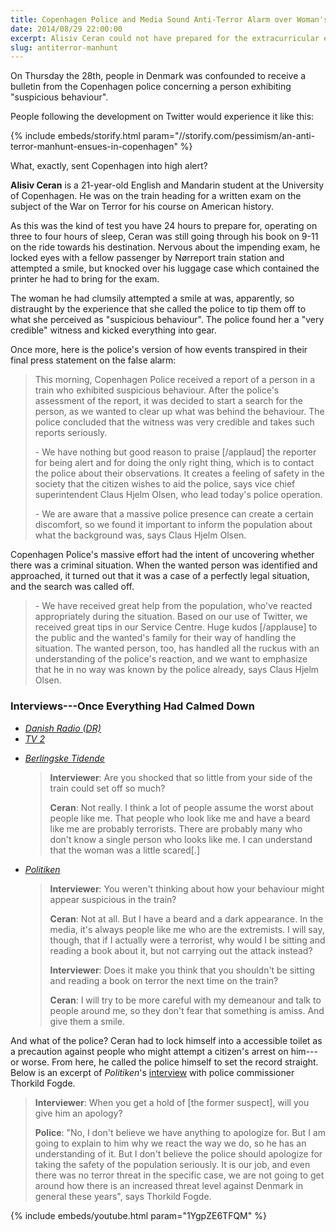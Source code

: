 ```yaml
---
title: Copenhagen Police and Media Sound Anti-Terror Alarm over Woman's Unease at Train Passenger
date: 2014/08/29 22:00:00
excerpt: Alisiv Ceran could not have prepared for the extracurricular events that transpired on his way to an American-history exam on the War on Terror.
slug: antiterror-manhunt
---
```

On Thursday the 28th, people in Denmark was confounded to receive a bulletin from the Copenhagen police concerning a person exhibiting "suspicious behaviour".

People following the development on Twitter would experience it like this:

{% include embeds/storify.html param="//storify.com/pessimism/an-anti-terror-manhunt-ensues-in-copenhagen" %}

What, exactly, sent Copenhagen into high alert?

**Alisiv Ceran** is a 21-year-old English and Mandarin student at the University of Copenhagen. He was on the train heading for a written exam on the subject of the War on Terror for his course on American history.

As this was the kind of test you have 24 hours to prepare for, operating on three to four hours of sleep, Ceran was still going through his book on 9-11 on the ride towards his destination. Nervous about the impending exam, he locked eyes with a fellow passenger by Nørreport train station and attempted a smile, but knocked over his luggage case which contained the printer he had to bring for the exam.

The woman he had clumsily attempted a smile at was, apparently, so distraught by the experience that she called the police to tip them off to what she perceived as "suspicious behaviour". The police found her a "very credible" witness and kicked everything into gear.

Once more, here is the police's version of how events transpired in their final press statement on the false alarm:

>This morning, Copenhagen Police received a report of a person in a train who exhibited suspicious behaviour. After the police's assessment of the report, it was decided to start a search for the person, as we wanted to clear up what was behind the behaviour. The police concluded that the witness was very credible and takes such reports seriously.
>
>\- We have nothing but good reason to praise [/applaud] the reporter for being alert and for doing the only right thing, which is to contact the police about their observations. It creates a feeling of safety in the society that the citizen wishes to aid the police, says vice chief superintendent Claus Hjelm Olsen, who lead today's police operation.
>
>\- We are aware that a massive police presence can create a certain discomfort, so we found it important to inform the population about what the background was, says Claus Hjelm Olsen.
>
Copenhagen Police's massive effort had the intent of uncovering whether there was a criminal situation. When the wanted person was identified and approached, it turned out that it was a case of a perfectly legal situation, and the search was called off.
>
>\- We have received great help from the population, who've reacted appropriately during the situation. Based on our use of Twitter, we received great tips in our Service Centre. Huge kudos [/applause] to the public and the wanted's family for their way of handling the situation. The wanted person, too, has handled all the ruckus with an understanding of the police's reaction, and we want to emphasize that he in no way was known by the police already, says Claus Hjelm Olsen.

### Interviews---Once Everything Had Calmed Down

<!--
* <i>[Danish Radio (DR)](http://www.dr.dk/Nyheder/Indland/2014/08/28/152102.htm)</i>
* <i>[TV 2](http://nyhederne.tv2.dk/krimi/2014-08-28-bombemand-var-uskyldig-studerende)</i>
* <i>[Berlingske Tidende](http://www.b.dk/nationalt/maalet-for-menneskejagten-mange-tror-det-vaerste-om-folk-som-mig)</i>

    >**Interviewer**: Are you shocked that so little from your side of the train could set off so much?
    >
    >**Ceran**: Not really. I think a lot of people assume the worst about people like me. That people who look like me and have a beard like me are probably terrorists. There are probably many who don't know a single person who looks like me. I can understand that the woman was a little scared[.]

* <i>[Politiken](http://politiken.dk/indland/ECE2380165/offer-for-politi--og-mediejagt-jeg-vil-bare-gerne-vaere-gymnasielaerer/)</i>

    >**Interviewer**: You weren't thinking about how your behaviour might appear suspicious in the train?
    >
    >**Ceran**: Not at all. But I have a beard and a dark appearance. In the media, it's always people like me who are the extremists. I will say, though, that if I actually were a terrorist, why would I be sitting and reading a book about it, but not carrying out the attack instead?
    >
    >**Interviewer**: Does it make you think that you shouldn't be sitting and reading a book on terror the next time on the train?
    >
    >**Ceran**: I will try to be more careful with my demeanour and talk to people around me, so they don't fear that something is amiss. And give them a smile.
-->

<ul>
    <li><i><a href="http://www.dr.dk/Nyheder/Indland/2014/08/28/152102.htm">Danish Radio (DR)</a></i>
    </li>
    <li><i><a href="http://nyhederne.tv2.dk/krimi/2014-08-28-bombemand-var-uskyldig-studerende">TV 2</a></i>
    </li>
    <li>
        <p><i><a href="http://www.b.dk/nationalt/maalet-for-menneskejagten-mange-tror-det-vaerste-om-folk-som-mig">Berlingske Tidende</a></i>
        </p>
        <blockquote>
            <p><strong>Interviewer</strong>: Are you shocked that so little from your
                side of the train could set off so much?</p>
            <p><strong>Ceran</strong>: Not really. I think a lot of people assume the
                worst about people like me. That people who look like me and have a beard
                like me are probably terrorists. There are probably many who don't know
                a single person who looks like me. I can understand that the woman was
                a little scared[.]</p>
        </blockquote>
    </li>
    <li>
        <p><i><a href="http://politiken.dk/indland/ECE2380165/offer-for-politi--og-mediejagt-jeg-vil-bare-gerne-vaere-gymnasielaerer/">Politiken</a></i>
        </p>
        <blockquote>
            <p><strong>Interviewer</strong>: You weren't thinking about how your behaviour
                might appear suspicious in the train?</p>
            <p><strong>Ceran</strong>: Not at all. But I have a beard and a dark appearance.
                In the media, it's always people like me who are the extremists. I will
                say, though, that if I actually were a terrorist, why would I be sitting
                and reading a book about it, but not carrying out the attack instead?</p>
            <p><strong>Interviewer</strong>: Does it make you think that you shouldn't
                be sitting and reading a book on terror the next time on the train?</p>
            <p><strong>Ceran</strong>: I will try to be more careful with my demeanour
                and talk to people around me, so they don't fear that something is amiss.
                And give them a smile.</p>
        </blockquote>
    </li>
</ul>

And what of the police? Ceran had to lock himself into a accessible toilet as a precaution against people who might attempt a citizen's arrest on him---or worse. From here, he called the police himself to set the record straight. Below is an excerpt of <i>Politiken</i>'s [interview](http://politiken.dk/indland/ECE2379596/politidirektoer-efter-menneskejagt-vi-har-ikke-noget-at-undskylde/) with police commissioner Thorkild Fogde.

>**Interviewer**: When you get a hold of [the former suspect], will you give him an apology?
>
>**Police**: "No, I don't believe we have anything to apologize for. But I am going to explain to him why we react the way we do, so he has an understanding of it. But I don't believe the police should apologize for taking the safety of the population seriously. It is our job, and even there was no terror threat in the specific case, we are not going to get around how there is an increased threat level against Denmark in general these years", says Thorkild Fogde.

{% include embeds/youtube.html param="1YgpZE6TFQM" %}

